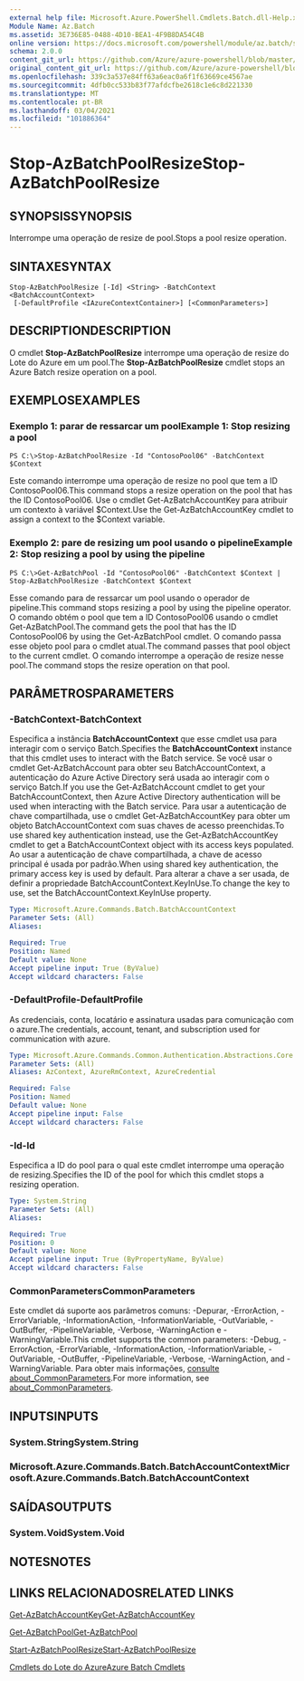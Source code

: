 ```yaml
---
external help file: Microsoft.Azure.PowerShell.Cmdlets.Batch.dll-Help.xml
Module Name: Az.Batch
ms.assetid: 3E736E85-0488-4D10-BEA1-4F9B8DA54C4B
online version: https://docs.microsoft.com/powershell/module/az.batch/stop-azbatchpoolresize
schema: 2.0.0
content_git_url: https://github.com/Azure/azure-powershell/blob/master/src/Batch/Batch/help/Stop-AzBatchPoolResize.md
original_content_git_url: https://github.com/Azure/azure-powershell/blob/master/src/Batch/Batch/help/Stop-AzBatchPoolResize.md
ms.openlocfilehash: 339c3a537e84ff63a6eac0a6f1f63669ce4567ae
ms.sourcegitcommit: 4dfb0cc533b83f77afdcfbe2618c1e6c8d221330
ms.translationtype: MT
ms.contentlocale: pt-BR
ms.lasthandoff: 03/04/2021
ms.locfileid: "101886364"
---
```

# <span data-ttu-id="baefc-101">Stop-AzBatchPoolResize</span><span class="sxs-lookup"><span data-stu-id="baefc-101">Stop-AzBatchPoolResize</span></span>

## <span data-ttu-id="baefc-102">SYNOPSIS</span><span class="sxs-lookup"><span data-stu-id="baefc-102">SYNOPSIS</span></span>
<span data-ttu-id="baefc-103">Interrompe uma operação de resize de pool.</span><span class="sxs-lookup"><span data-stu-id="baefc-103">Stops a pool resize operation.</span></span>

## <span data-ttu-id="baefc-104">SINTAXE</span><span class="sxs-lookup"><span data-stu-id="baefc-104">SYNTAX</span></span>

```
Stop-AzBatchPoolResize [-Id] <String> -BatchContext <BatchAccountContext>
 [-DefaultProfile <IAzureContextContainer>] [<CommonParameters>]
```

## <span data-ttu-id="baefc-105">DESCRIPTION</span><span class="sxs-lookup"><span data-stu-id="baefc-105">DESCRIPTION</span></span>
<span data-ttu-id="baefc-106">O cmdlet **Stop-AzBatchPoolResize** interrompe uma operação de resize do Lote do Azure em um pool.</span><span class="sxs-lookup"><span data-stu-id="baefc-106">The **Stop-AzBatchPoolResize** cmdlet stops an Azure Batch resize operation on a pool.</span></span>

## <span data-ttu-id="baefc-107">EXEMPLOS</span><span class="sxs-lookup"><span data-stu-id="baefc-107">EXAMPLES</span></span>

### <span data-ttu-id="baefc-108">Exemplo 1: parar de ressarcar um pool</span><span class="sxs-lookup"><span data-stu-id="baefc-108">Example 1: Stop resizing a pool</span></span>
```
PS C:\>Stop-AzBatchPoolResize -Id "ContosoPool06" -BatchContext $Context
```

<span data-ttu-id="baefc-109">Este comando interrompe uma operação de resize no pool que tem a ID ContosoPool06.</span><span class="sxs-lookup"><span data-stu-id="baefc-109">This command stops a resize operation on the pool that has the ID ContosoPool06.</span></span>
<span data-ttu-id="baefc-110">Use o cmdlet Get-AzBatchAccountKey para atribuir um contexto à variável $Context.</span><span class="sxs-lookup"><span data-stu-id="baefc-110">Use the Get-AzBatchAccountKey cmdlet to assign a context to the $Context variable.</span></span>

### <span data-ttu-id="baefc-111">Exemplo 2: pare de resizing um pool usando o pipeline</span><span class="sxs-lookup"><span data-stu-id="baefc-111">Example 2: Stop resizing a pool by using the pipeline</span></span>
```
PS C:\>Get-AzBatchPool -Id "ContosoPool06" -BatchContext $Context | Stop-AzBatchPoolResize -BatchContext $Context
```

<span data-ttu-id="baefc-112">Esse comando para de ressarcar um pool usando o operador de pipeline.</span><span class="sxs-lookup"><span data-stu-id="baefc-112">This command stops resizing a pool by using the pipeline operator.</span></span>
<span data-ttu-id="baefc-113">O comando obtém o pool que tem a ID ContosoPool06 usando o cmdlet Get-AzBatchPool.</span><span class="sxs-lookup"><span data-stu-id="baefc-113">The command gets the pool that has the ID ContosoPool06 by using the Get-AzBatchPool cmdlet.</span></span>
<span data-ttu-id="baefc-114">O comando passa esse objeto pool para o cmdlet atual.</span><span class="sxs-lookup"><span data-stu-id="baefc-114">The command passes that pool object to the current cmdlet.</span></span>
<span data-ttu-id="baefc-115">O comando interrompe a operação de resize nesse pool.</span><span class="sxs-lookup"><span data-stu-id="baefc-115">The command stops the resize operation on that pool.</span></span>

## <span data-ttu-id="baefc-116">PARÂMETROS</span><span class="sxs-lookup"><span data-stu-id="baefc-116">PARAMETERS</span></span>

### <span data-ttu-id="baefc-117">-BatchContext</span><span class="sxs-lookup"><span data-stu-id="baefc-117">-BatchContext</span></span>
<span data-ttu-id="baefc-118">Especifica a instância **BatchAccountContext** que esse cmdlet usa para interagir com o serviço Batch.</span><span class="sxs-lookup"><span data-stu-id="baefc-118">Specifies the **BatchAccountContext** instance that this cmdlet uses to interact with the Batch service.</span></span>
<span data-ttu-id="baefc-119">Se você usar o cmdlet Get-AzBatchAccount para obter seu BatchAccountContext, a autenticação do Azure Active Directory será usada ao interagir com o serviço Batch.</span><span class="sxs-lookup"><span data-stu-id="baefc-119">If you use the Get-AzBatchAccount cmdlet to get your BatchAccountContext, then Azure Active Directory authentication will be used when interacting with the Batch service.</span></span> <span data-ttu-id="baefc-120">Para usar a autenticação de chave compartilhada, use o cmdlet Get-AzBatchAccountKey para obter um objeto BatchAccountContext com suas chaves de acesso preenchidas.</span><span class="sxs-lookup"><span data-stu-id="baefc-120">To use shared key authentication instead, use the Get-AzBatchAccountKey cmdlet to get a BatchAccountContext object with its access keys populated.</span></span> <span data-ttu-id="baefc-121">Ao usar a autenticação de chave compartilhada, a chave de acesso principal é usada por padrão.</span><span class="sxs-lookup"><span data-stu-id="baefc-121">When using shared key authentication, the primary access key is used by default.</span></span> <span data-ttu-id="baefc-122">Para alterar a chave a ser usada, de definir a propriedade BatchAccountContext.KeyInUse.</span><span class="sxs-lookup"><span data-stu-id="baefc-122">To change the key to use, set the BatchAccountContext.KeyInUse property.</span></span>

```yaml
Type: Microsoft.Azure.Commands.Batch.BatchAccountContext
Parameter Sets: (All)
Aliases:

Required: True
Position: Named
Default value: None
Accept pipeline input: True (ByValue)
Accept wildcard characters: False
```

### <span data-ttu-id="baefc-123">-DefaultProfile</span><span class="sxs-lookup"><span data-stu-id="baefc-123">-DefaultProfile</span></span>
<span data-ttu-id="baefc-124">As credenciais, conta, locatário e assinatura usadas para comunicação com o azure.</span><span class="sxs-lookup"><span data-stu-id="baefc-124">The credentials, account, tenant, and subscription used for communication with azure.</span></span>

```yaml
Type: Microsoft.Azure.Commands.Common.Authentication.Abstractions.Core.IAzureContextContainer
Parameter Sets: (All)
Aliases: AzContext, AzureRmContext, AzureCredential

Required: False
Position: Named
Default value: None
Accept pipeline input: False
Accept wildcard characters: False
```

### <span data-ttu-id="baefc-125">-Id</span><span class="sxs-lookup"><span data-stu-id="baefc-125">-Id</span></span>
<span data-ttu-id="baefc-126">Especifica a ID do pool para o qual este cmdlet interrompe uma operação de resizing.</span><span class="sxs-lookup"><span data-stu-id="baefc-126">Specifies the ID of the pool for which this cmdlet stops a resizing operation.</span></span>

```yaml
Type: System.String
Parameter Sets: (All)
Aliases:

Required: True
Position: 0
Default value: None
Accept pipeline input: True (ByPropertyName, ByValue)
Accept wildcard characters: False
```

### <span data-ttu-id="baefc-127">CommonParameters</span><span class="sxs-lookup"><span data-stu-id="baefc-127">CommonParameters</span></span>
<span data-ttu-id="baefc-128">Este cmdlet dá suporte aos parâmetros comuns: -Depurar, -ErrorAction, -ErrorVariable, -InformationAction, -InformationVariable, -OutVariable, -OutBuffer, -PipelineVariable, -Verbose, -WarningAction e -WarningVariable.</span><span class="sxs-lookup"><span data-stu-id="baefc-128">This cmdlet supports the common parameters: -Debug, -ErrorAction, -ErrorVariable, -InformationAction, -InformationVariable, -OutVariable, -OutBuffer, -PipelineVariable, -Verbose, -WarningAction, and -WarningVariable.</span></span> <span data-ttu-id="baefc-129">Para obter mais informações, [consulte about_CommonParameters](http://go.microsoft.com/fwlink/?LinkID=113216).</span><span class="sxs-lookup"><span data-stu-id="baefc-129">For more information, see [about_CommonParameters](http://go.microsoft.com/fwlink/?LinkID=113216).</span></span>

## <span data-ttu-id="baefc-130">INPUTS</span><span class="sxs-lookup"><span data-stu-id="baefc-130">INPUTS</span></span>

### <span data-ttu-id="baefc-131">System.String</span><span class="sxs-lookup"><span data-stu-id="baefc-131">System.String</span></span>

### <span data-ttu-id="baefc-132">Microsoft.Azure.Commands.Batch.BatchAccountContext</span><span class="sxs-lookup"><span data-stu-id="baefc-132">Microsoft.Azure.Commands.Batch.BatchAccountContext</span></span>

## <span data-ttu-id="baefc-133">SAÍDAS</span><span class="sxs-lookup"><span data-stu-id="baefc-133">OUTPUTS</span></span>

### <span data-ttu-id="baefc-134">System.Void</span><span class="sxs-lookup"><span data-stu-id="baefc-134">System.Void</span></span>

## <span data-ttu-id="baefc-135">NOTES</span><span class="sxs-lookup"><span data-stu-id="baefc-135">NOTES</span></span>

## <span data-ttu-id="baefc-136">LINKS RELACIONADOS</span><span class="sxs-lookup"><span data-stu-id="baefc-136">RELATED LINKS</span></span>

[<span data-ttu-id="baefc-137">Get-AzBatchAccountKey</span><span class="sxs-lookup"><span data-stu-id="baefc-137">Get-AzBatchAccountKey</span></span>](./Get-AzBatchAccountKey.md)

[<span data-ttu-id="baefc-138">Get-AzBatchPool</span><span class="sxs-lookup"><span data-stu-id="baefc-138">Get-AzBatchPool</span></span>](./Get-AzBatchPool.md)

[<span data-ttu-id="baefc-139">Start-AzBatchPoolResize</span><span class="sxs-lookup"><span data-stu-id="baefc-139">Start-AzBatchPoolResize</span></span>](./Start-AzBatchPoolResize.md)

[<span data-ttu-id="baefc-140">Cmdlets do Lote do Azure</span><span class="sxs-lookup"><span data-stu-id="baefc-140">Azure Batch Cmdlets</span></span>](/powershell/module/Az.Batch/)
